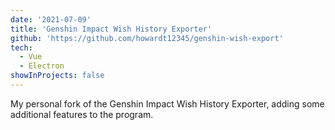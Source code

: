 ```yaml
---
date: '2021-07-09'
title: 'Genshin Impact Wish History Exporter'
github: 'https://github.com/howardt12345/genshin-wish-export'
tech: 
  - Vue
  - Electron
showInProjects: false
---
```

My personal fork of the Genshin Impact Wish History Exporter, adding some additional features to the program.